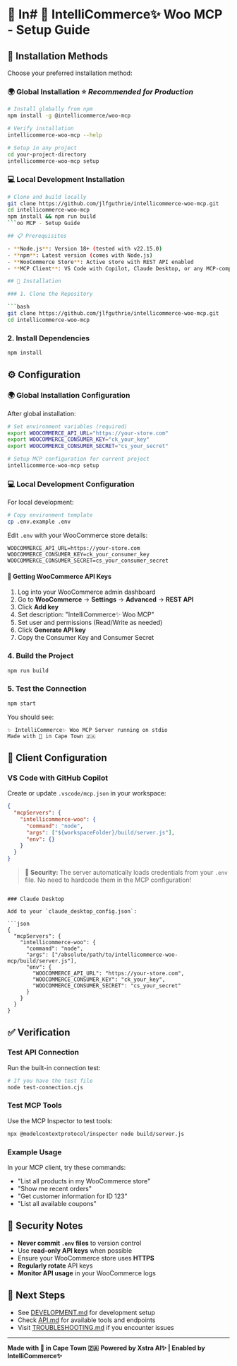 # 🚀 In# 🚀 IntelliCommerce✨ Woo MCP - Setup Guide

## 🎯 Installation Methods

Choose your preferred installation method:

### 🌍 **Global Installation** ⭐ *Recommended for Production*

```bash
# Install globally from npm
npm install -g @intellicommerce/woo-mcp

# Verify installation
intellicommerce-woo-mcp --help

# Setup in any project
cd your-project-directory
intellicommerce-woo-mcp setup
```

### 💻 **Local Development Installation**

```bash
# Clone and build locally
git clone https://github.com/jlfguthrie/intellicommerce-woo-mcp.git
cd intellicommerce-woo-mcp
npm install && npm run build
```oo MCP - Setup Guide

## 📋 Prerequisites

- **Node.js**: Version 18+ (tested with v22.15.0)
- **npm**: Latest version (comes with Node.js)
- **WooCommerce Store**: Active store with REST API enabled
- **MCP Client**: VS Code with Copilot, Claude Desktop, or any MCP-compatible client

## 🔧 Installation

### 1. Clone the Repository

```bash
git clone https://github.com/jlfguthrie/intellicommerce-woo-mcp.git
cd intellicommerce-woo-mcp
```

### 2. Install Dependencies

```bash
npm install
```

## ⚙️ Configuration

### 🌍 **Global Installation Configuration**

After global installation:

```bash
# Set environment variables (required)
export WOOCOMMERCE_API_URL="https://your-store.com"
export WOOCOMMERCE_CONSUMER_KEY="ck_your_key"
export WOOCOMMERCE_CONSUMER_SECRET="cs_your_secret"

# Setup MCP configuration for current project
intellicommerce-woo-mcp setup
```

### 💻 **Local Development Configuration**

For local development:

```bash
# Copy environment template
cp .env.example .env
```

Edit `.env` with your WooCommerce store details:

```env
WOOCOMMERCE_API_URL=https://your-store.com
WOOCOMMERCE_CONSUMER_KEY=ck_your_consumer_key
WOOCOMMERCE_CONSUMER_SECRET=cs_your_consumer_secret
```

#### 🔑 Getting WooCommerce API Keys

1. Log into your WooCommerce admin dashboard
2. Go to **WooCommerce** → **Settings** → **Advanced** → **REST API**
3. Click **Add key**
4. Set description: "IntelliCommerce✨ Woo MCP"
5. Set user and permissions (Read/Write as needed)
6. Click **Generate API key**
7. Copy the Consumer Key and Consumer Secret

### 4. Build the Project

```bash
npm run build
```

### 5. Test the Connection

```bash
npm start
```

You should see:
```
✨ IntelliCommerce✨ Woo MCP Server running on stdio
Made with 🧡 in Cape Town 🇿🇦
```

## 🔌 Client Configuration

### VS Code with GitHub Copilot

Create or update `.vscode/mcp.json` in your workspace:

```json
{
  "mcpServers": {
    "intellicommerce-woo": {
      "command": "node",
      "args": ["${workspaceFolder}/build/server.js"],
      "env": {}
    }
  }
}
```

> **🔐 Security:** The server automatically loads credentials from your `.env` file. No need to hardcode them in the MCP configuration!
```

### Claude Desktop

Add to your `claude_desktop_config.json`:

```json
{
  "mcpServers": {
    "intellicommerce-woo": {
      "command": "node",
      "args": ["/absolute/path/to/intellicommerce-woo-mcp/build/server.js"],
      "env": {
        "WOOCOMMERCE_API_URL": "https://your-store.com",
        "WOOCOMMERCE_CONSUMER_KEY": "ck_your_key",
        "WOOCOMMERCE_CONSUMER_SECRET": "cs_your_secret"
      }
    }
  }
}
```

## ✅ Verification

### Test API Connection

Run the built-in connection test:

```bash
# If you have the test file
node test-connection.cjs
```

### Test MCP Tools

Use the MCP Inspector to test tools:

```bash
npx @modelcontextprotocol/inspector node build/server.js
```

### Example Usage

In your MCP client, try these commands:

- "List all products in my WooCommerce store"
- "Show me recent orders"
- "Get customer information for ID 123"
- "List all available coupons"

## 🔐 Security Notes

- **Never commit `.env` files** to version control
- Use **read-only API keys** when possible
- Ensure your WooCommerce store uses **HTTPS**
- **Regularly rotate** API keys
- **Monitor API usage** in your WooCommerce logs

## 🎯 Next Steps

- See [DEVELOPMENT.md](DEVELOPMENT.md) for development setup
- Check [API.md](API.md) for available tools and endpoints
- Visit [TROUBLESHOOTING.md](TROUBLESHOOTING.md) if you encounter issues

---

**Made with 🧡 in Cape Town 🇿🇦**
**Powered by Xstra AI✨ | Enabled by IntelliCommerce✨**
